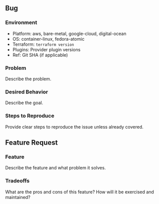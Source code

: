 <!-- Fill in either the 'Bug' or 'Feature Request' section -->

## Bug

### Environment

* Platform: aws, bare-metal, google-cloud, digital-ocean
* OS: container-linux, fedora-atomic
* Terraform: `terraform version`
* Plugins: Provider plugin versions
* Ref: Git SHA (if applicable)

### Problem

Describe the problem.

### Desired Behavior

Describe the goal.

### Steps to Reproduce

Provide clear steps to reproduce the issue unless already covered.

## Feature Request

### Feature

Describe the feature and what problem it solves.

### Tradeoffs

What are the pros and cons of this feature? How will it be exercised and maintained?
